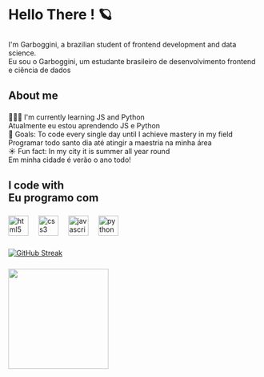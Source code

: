 <h1 align="left">Hello There ! 🪐 </h1>

###

<p align="left">I'm Garboggini, a brazilian student of frontend development and data science. <br> Eu sou o Garboggini, um estudante brasileiro de desenvolvimento frontend e ciência de dados </p>

###

<h2 align="left">About me</h2>

###

<p align="left">🧙🏻‍♂️ I'm currently learning JS and Python <br> Atualmente eu estou aprendendo JS e Python <br> 🚀 Goals: To code every single day until I achieve mastery in my field <br> Programar todo santo dia até atingir a maestria na minha área <br> ☀️ Fun fact: In my city it is summer all year round <br> Em minha cidade é verão o ano todo! </p>

###

<h2 align="left">I code with <br> Eu programo com</h2>

###

<div align="left">
  <img src="https://cdn.jsdelivr.net/gh/devicons/devicon/icons/html5/html5-original.svg" height="40" alt="html5 logo"  />
  <img width="12" />
  <img src="https://cdn.jsdelivr.net/gh/devicons/devicon/icons/css3/css3-original.svg" height="40" alt="css3 logo"  />
  <img width="12" />
  <img src="https://cdn.jsdelivr.net/gh/devicons/devicon/icons/javascript/javascript-original.svg" height="40" alt="javascript logo"  />
  <img width="12" />
  <img src="https://cdn.jsdelivr.net/gh/devicons/devicon/icons/python/python-original.svg" height="40" alt="python logo"  />
</div>

###

[![GitHub Streak](https://streak-stats.demolab.com?user=egarboggini&theme=elegant)](https://git.io/streak-stats)

###

<div align="left">
  <img height="200" src="https://i.pinimg.com/originals/af/93/62/af936255d35bb748ee0e0dceb43c07e7.gif"  />
</div>
